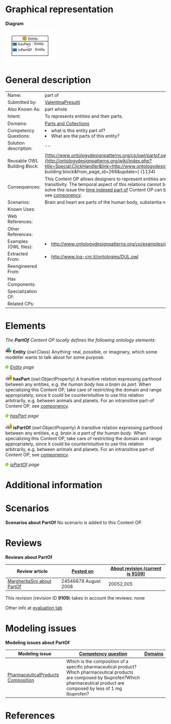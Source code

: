 #  Graphical representation


__Diagram__




[![Image:partof.jpg](./Partof.jpg)](../Image/Partof.jpg.md "Image:partof.jpg")




#  General description




|  |  |
| --- | --- |
|  Name: |  part of |
|  Submitted by: | [ValentinaPresutti](../User/ValentinaPresutti.md "User:ValentinaPresutti") |
|  Also Known As: |  part whole |
|  Intent: |  To represents entities and their parts. |
|  Domains: | [Parts and Collections](../Community/Parts_and_Collections.md "Community:Parts and Collections") |
|  Competency Questions: | <li> what is this entity part of?</li><li> What are the parts of this entity?</li> |
|  Solution description: |  -- |
|  Reusable OWL Building Block: | [http://www.ontologydesignpatterns.org/cp/owl/partof.owl](http://ontologydesignpatterns.org/wiki/index.php?title=Special:ClickHandler&link=http://www.ontologydesignpatterns.org/cp/owl/partof.owl&message=OWL building block&from_page_id=266&update=) (1134) |
|  Consequences: |  This Content OP allows designers to represent entities and their parts i.e., part-whole relations,with transitivity. The temporal aspect of this relations cannot be expressed with this Content OP; in order to solve this issue the  [time indexed part of](../TimeIndexedPartOf/TimeIndexedPartOf.md "Submissions:TimeIndexedPartOf") Content OP can be used. For an intransitive part-of Content OP see  [componency](../Componency/Componency.md "Submissions:Componency"). |
|  Scenarios: |  Brain and heart are parts of the human body, substantia nigra is part of brain. |
|  Known Uses: |  |
|  Web References: |  |
|  Other References: |  |
|  Examples (OWL files): | <li><a class="external free" href="http://www.ontologydesignpatterns.org/cp/examples/partof/humanbodyparts.owl" rel="nofollow" title="http://www.ontologydesignpatterns.org/cp/examples/partof/humanbodyparts.owl">http://www.ontologydesignpatterns.org/cp/examples/partof/humanbodyparts.owl</a></li> |
|  Extracted From: | <li><a class="external free" href="http://www.loa-cnr.it/ontologies/DUL.owl" rel="nofollow" title="http://www.loa-cnr.it/ontologies/DUL.owl">http://www.loa-cnr.it/ontologies/DUL.owl</a></li> |
|  Reengineered From: |  |
|  Has Components: |  |
|  Specialization Of: |  |
|  Related CPs: |  |


  




#  Elements


_The __PartOf__ Content OP locally defines the following ontology elements:_




[![Class](./20px-Class.gif)](../Image/Class.gif.md "Class") __Entity__ (owl:Class) Anything: real, possible, or imaginary, which some modeller wants to talk about for some purpose. 



 [![](./11px-ArrowRight.gif)](../Image/ArrowRight.gif.md "ArrowRight.gif") _[Entity](../CollectionEntity/CollectionEntity.md "Submissions:PartOf/Entity") page_

[![ObjectProperty](./20px-ObjectProperty.gif)](../Image/ObjectProperty.gif.md "ObjectProperty") __hasPart__ (owl:ObjectProperty) A transitive relation expressing parthood between any entities, e.g. _the human body has a brain as part_. When specializing this Content OP, take care of restricting the domain and range appropriately, since it could be counterintuitive to use this relation arbitrarily, e.g. between animals and planets. For an intransitive part-of Content OP, see  [componency](../Componency/Componency.md "Submissions:Componency"). 



 [![](./11px-ArrowRight.gif)](../Image/ArrowRight.gif.md "ArrowRight.gif") _[hasPart](./An_Ontology_Design_Pattern_for_Activity_Reasoning/hasPart.md "Submissions:PartOf/hasPart") page_

[![ObjectProperty](./20px-ObjectProperty.gif)](../Image/ObjectProperty.gif.md "ObjectProperty") __isPartOf__ (owl:ObjectProperty) A transitive relation expressing parthood between any entities, e.g. _brain is a part of the human body_. When specializing this Content OP, take care of restricting the domain and range appropriately, since it could be counterintuitive to use this relation arbitrarily, e.g. between animals and planets. For an intransitive part-of Content OP, see  [componency](../Componency/Componency.md "Submissions:Componency"). 



 [![](./11px-ArrowRight.gif)](../Image/ArrowRight.gif.md "ArrowRight.gif") _[isPartOf](./An_Ontology_Design_Pattern_for_Activity_Reasoning/isPartOf.md "Submissions:PartOf/isPartOf") page_
#  Additional information


#  Scenarios



__Scenarios about PartOf__
No scenario is added to this Content OP.




#  Reviews



__Reviews about PartOf__


| Review article | [Posted on](../Property/CreationDate.md "Property:CreationDate") | [About revision (current is 9109)](../Property/ReviewAboutVersion.md "Property:ReviewAboutVersion") |
| --- | --- | --- |
| [MargheritaSini about PartOf](../Community/MargheritaSini_about_PartOf.md "Community:MargheritaSini about PartOf") | 24546878 August 2008 | 20052,005 |


This revision (revision ID __9109__) takes in account the reviews: none


Other info at [evaluation tab](http://ontologydesignpatterns.org/wiki/index.php?title=Submissions:PartOf&action=evaluation "http://ontologydesignpatterns.org/wiki/index.php?title=Submissions:PartOf&action=evaluation")




  




#  Modeling issues



__Modeling issues about PartOf__


| Modeling issue | [Competency question](../Property/CompetencyQuestion.md "Property:CompetencyQuestion") | [Domains](../Property/Domain.md "Property:Domain") |
| --- | --- | --- |
| [PharmaceuticalProducts Composition](../Community/PharmaceuticalProducts_Composition.md "Community:PharmaceuticalProducts Composition") | Which is the composition of a specific pharmaceutical product?Which pharmaceutical products are composed by Ibuprofen?Which pharmaceutical product are composed by less of 1 mg Ibuprofen? |  |



  




#  References